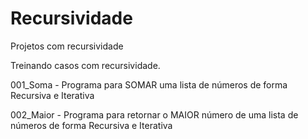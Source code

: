 # Recursividade
Projetos com recursividade

Treinando casos com recursividade.

001_Soma - Programa para SOMAR uma lista de números de forma Recursiva e Iterativa

002_Maior - Programa para retornar o MAIOR número de uma lista de números de forma Recursiva e Iterativa
